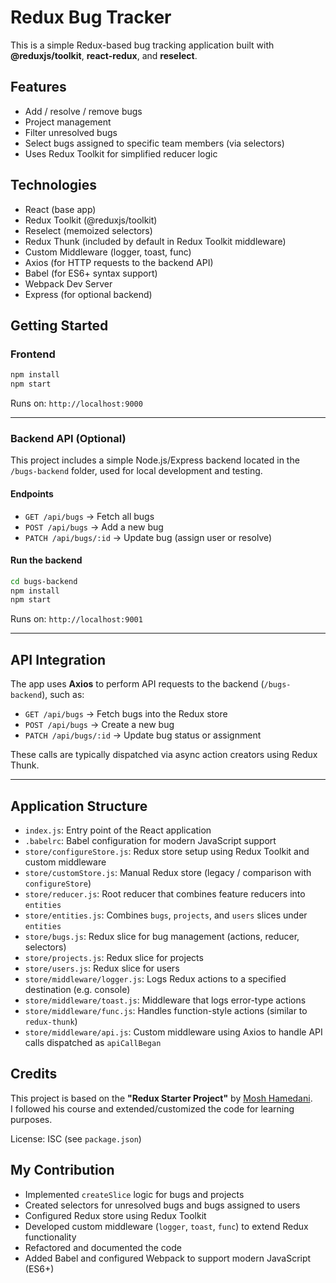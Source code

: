 # Redux Bug Tracker

This is a simple Redux-based bug tracking application built with **@reduxjs/toolkit**, **react-redux**, and **reselect**.

## Features

- Add / resolve / remove bugs
- Project management
- Filter unresolved bugs
- Select bugs assigned to specific team members (via selectors)
- Uses Redux Toolkit for simplified reducer logic

## Technologies

- React (base app)
- Redux Toolkit (@reduxjs/toolkit)
- Reselect (memoized selectors)
- Redux Thunk (included by default in Redux Toolkit middleware)
- Custom Middleware (logger, toast, func)
- Axios (for HTTP requests to the backend API)
- Babel (for ES6+ syntax support)
- Webpack Dev Server
- Express (for optional backend)

## Getting Started

### Frontend

```bash
npm install
npm start
```

Runs on: `http://localhost:9000`

---

### Backend API (Optional)

This project includes a simple Node.js/Express backend located in the `/bugs-backend` folder, used for local development and testing.

#### Endpoints

- `GET /api/bugs` → Fetch all bugs
- `POST /api/bugs` → Add a new bug
- `PATCH /api/bugs/:id` → Update bug (assign user or resolve)

#### Run the backend

```bash
cd bugs-backend
npm install
npm start
```

Runs on: `http://localhost:9001`

---

## API Integration

The app uses **Axios** to perform API requests to the backend (`/bugs-backend`), such as:

- `GET /api/bugs` → Fetch bugs into the Redux store
- `POST /api/bugs` → Create a new bug
- `PATCH /api/bugs/:id` → Update bug status or assignment

These calls are typically dispatched via async action creators using Redux Thunk.

---

## Application Structure

- `index.js`: Entry point of the React application
- `.babelrc`: Babel configuration for modern JavaScript support
- `store/configureStore.js`: Redux store setup using Redux Toolkit and custom middleware
- `store/customStore.js`: Manual Redux store (legacy / comparison with `configureStore`)
- `store/reducer.js`: Root reducer that combines feature reducers into `entities`
- `store/entities.js`: Combines `bugs`, `projects`, and `users` slices under `entities`
- `store/bugs.js`: Redux slice for bug management (actions, reducer, selectors)
- `store/projects.js`: Redux slice for projects
- `store/users.js`: Redux slice for users
- `store/middleware/logger.js`: Logs Redux actions to a specified destination (e.g. console)
- `store/middleware/toast.js`: Middleware that logs error-type actions
- `store/middleware/func.js`: Handles function-style actions (similar to `redux-thunk`)
- `store/middleware/api.js`: Custom middleware using Axios to handle API calls dispatched as `apiCallBegan`

## Credits

This project is based on the **"Redux Starter Project"** by [Mosh Hamedani](https://codewithmosh.com/).  
I followed his course and extended/customized the code for learning purposes.

License: ISC (see `package.json`)

## My Contribution

- Implemented `createSlice` logic for bugs and projects
- Created selectors for unresolved bugs and bugs assigned to users
- Configured Redux store using Redux Toolkit
- Developed custom middleware (`logger`, `toast`, `func`) to extend Redux functionality
- Refactored and documented the code
- Added Babel and configured Webpack to support modern JavaScript (ES6+)
